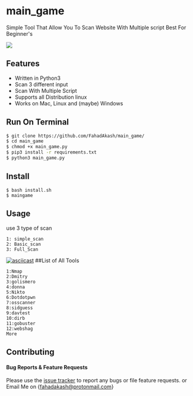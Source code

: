 # main_game
Simple Tool That Allow You To Scan Website With Multiple script Best For Beginner's

![](https://art.pixilart.com/056b06fa01ec6ec.gif)
## Features
- Written in Python3
- Scan 3 different input
- Scan With Multiple Script
- Supports  all Distribution linux
- Works on Mac, Linux and (maybe) Windows

## Run On Terminal
```bash
$ git clone https://github.com/FahadAkash/main_game/
$ cd main_game
$ chmod +x main_game.py
$ pip3 install -r requirements.txt
$ python3 main_game.py
```
## Install
```
$ bash install.sh
$ maingame
```
## Usage
use 3 type of scan 
```
1: simple_scan
2: Basic_scan
3: Full_Scan
```
[![asciicast](https://asciinema.org/a/5FBy7s7CJwGu7GkkJEDX9y8P4.svg)](https://asciinema.org/a/5FBy7s7CJwGu7GkkJEDX9y8P4)
##List of All Tools
```
1:Nmap
2:Dmitry
3:golismero
4:donna
5:Nikto
6:Dotdotpwn
7:osscanner
8:sidguess
9:davtest
10:dirb
11:gobuster
12:webshag
More
```
## Contributing

#### Bug Reports & Feature Requests

Please use the [issue tracker](https://github.com/FahadAkash/main_data/issues) to report any bugs or file feature requests.
or Email Me on {fahadakash@protonmail.com}
